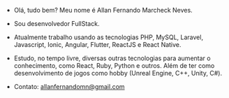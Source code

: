 - Olá, tudo bem? Meu nome é Allan Fernando Marcheck Neves. 
- Sou desenvolvedor FullStack.
- Atualmente trabalho usando as tecnologias PHP, MySQL, Laravel, Javascript, Ionic, Angular, Flutter, ReactJS e React Native.
- Estudo, no tempo livre, diversas outras tecnologias para aumentar o conhecimento, como React, Ruby, Python e outros. Além de ter como desenvolvimento de jogos como hobby (Unreal Engine, C++, Unity, C#).

- Contato: allanfernandomn@gmail.com
